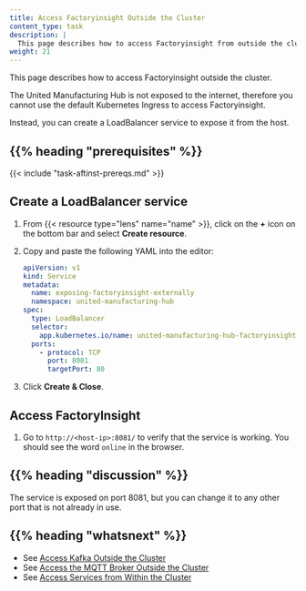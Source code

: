 ```yaml
---
title: Access Factoryinsight Outside the Cluster
content_type: task
description: |
  This page describes how to access Factoryinsight from outside the cluster.
weight: 21
---
```


<!-- overview -->
This page describes how to access Factoryinsight outside the cluster.

The United Manufacturing Hub is not exposed to the internet, therefore you cannot
use the default Kubernetes Ingress to access Factoryinsight.

Instead, you can create a LoadBalancer service to expose it from the host.

## {{% heading "prerequisites" %}}

{{< include "task-aftinst-prereqs.md" >}}

<!-- steps -->

## Create a LoadBalancer service

1. From {{< resource type="lens" name="name" >}}, click on the **+** icon on the bottom bar and select
   **Create resource**.
2. Copy and paste the following YAML into the editor:

    ```yaml
    apiVersion: v1
    kind: Service
    metadata:
      name: exposing-factoryinsight-externally
      namespace: united-manufacturing-hub
    spec:
      type: LoadBalancer
      selector:
        app.kubernetes.io/name: united-manufacturing-hub-factoryinsight
      ports:
        - protocol: TCP
          port: 8081
          targetPort: 80
    ```

3. Click **Create & Close**.

## Access FactoryInsight

1. Go to `http://<host-ip>:8081/` to verify that the service is working.
   You should see the word `online` in the browser.

## {{% heading "discussion" %}}

The service is exposed on port 8081, but you can change it to any other port
that is not already in use.

## {{% heading "whatsnext" %}}

- See [Access Kafka Outside the Cluster](/docs/production-guide/administration/access-kafka-outside-cluster)
- See [Access the MQTT Broker Outside the Cluster](/docs/production-guide/administration/access-mqtt-outside-cluster)
- See [Access Services from Within the Cluster](/docs/production-guide/administration/access-services-from-cluster)
